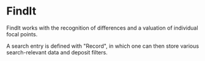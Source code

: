 # FindIt

FindIt works with the recognition of differences and a valuation of 
individual focal points.

A search entry is defined with "Record", in which one can then store 
various search-relevant data and deposit filters.
